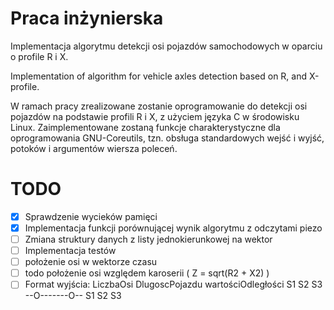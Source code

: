 # Praca inżynierska
Implementacja algorytmu detekcji osi pojazdów samochodowych w oparciu o profile R i X.

Implementation of algorithm for vehicle axles detection based on R, and X-profile.

W ramach pracy zrealizowane zostanie oprogramowanie do detekcji osi pojazdów na podstawie profili R i X,
 z użyciem języka C  w środowisku Linux.
 Zaimplementowane zostaną funkcje charakterystyczne dla oprogramowania GNU-Coreutils,
 tzn. obsługa standardowych wejść i wyjść, potoków i argumentów wiersza poleceń.

 # TODO
  - [x] Sprawdzenie wycieków pamięci
  - [x] Implementacja funkcji porównującej wynik algorytmu z odczytami piezo
  - [ ] Zmiana struktury danych z listy jednokierunkowej na wektor
  - [ ] Implementacja testów
  - [ ] położenie osi w wektorze czasu
  - [ ] todo położenie osi względem karoserii ( Z = sqrt(R2 + X2) )
  - [ ] Format wyjścia: 
  LiczbaOsi DlugoscPojazdu wartościOdległości S1 S2 S3
  --O-------O--
  S1    S2   S3
